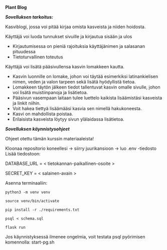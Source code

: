 **Plant Blog**

***Sovelluksen tarkoitus:***

Kasviblogi, jossa voi pitää kirjaa omista kasveista ja niiden hoidosta.

Käyttäjä voi luoda tunnukset sivuille ja kirjautua sisään ja ulos
- Kirjautumisessa on pieniä rajoituksia käyttäjänimen ja salasanan pituudessa
- Tietoturvallinen toteutus

Käyttäjä voi lisätä pääsivullensa kasvin lomakkeen kautta.
- Kasvin luonnille on lomake, johon voi täytää esimerkiksi latinankielisen nimen, veden ja valon tarpeen sekä lisätä hyödyllistä tietoa. 
- Lomakkeen täytön jälkeen tiedot tallentuvat kasvin omalle sivulle, johon voi lisätä muistiinpanoja ja lisätietoa.
- Pääsivun vasempaan laitaan tulee luettelo kaikista lisäämistäsi kasveista ja linkit niihin.
- Voit hakea tiettyä lisäämääsi kasvia sen nimellä hakukoneesta.
- Kasvi on mahdollista poistaa.
- Erilaisista kasveista löytyy sivun ylälaidassa lisätietoa. 


***Sovelluksen käynnistysohjeet***

Ohjeet otettu tämän kurssin materiaaleista!

Kloonaa repositorio koneellesi -> siirry juurikansioon -> luo .env -tiedosto
Lisää tiedostoon:

DATABASE_URL = < tietokannan-paikallinen-osoite >

SECRET_KEY = < salainen-avain >

Asenna terminaaliin:

```
python3 -m venv venv
```

```
source venv/bin/activate
```

```
pip install -r ./requirements.txt
```

```
psql < schema.sql
```

```
flask run
```


Jos käynnistyksessä ilmenee ongelmia, voit testata psql pyörimisen komennolla: start-pg.sh
